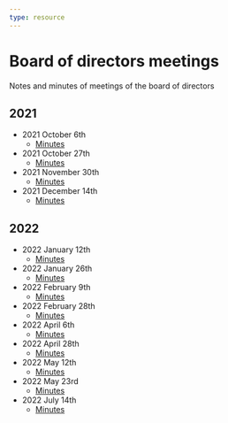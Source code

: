 ```yaml
---
type: resource
---
```


# Board of directors meetings

Notes and minutes of meetings of the board of directors

## 2021

* 2021 October 6th
  * [Minutes](2021-10-06-minutes.md)
* 2021 October 27th
  * [Minutes](2021-10-27-minutes.md)
* 2021 November 30th
  * [Minutes](2021-11-30-minutes.md)
* 2021 December 14th
  * [Minutes](2021-12-14-minutes.md)

## 2022

* 2022 January 12th
  * [Minutes](2022-01-12-minutes.md)
* 2022 January 26th
  * [Minutes](2022-01-26-minutes.md)
* 2022 February 9th
  * [Minutes](2022-02-09-minutes.md)
* 2022 February 28th
  * [Minutes](2022-02-28-minutes.md)
* 2022 April 6th
  * [Minutes](2022-04-06-minutes.md)
* 2022 April 28th
  * [Minutes](2022-04-26-minutes.md)
* 2022 May 12th
  * [Minutes](2022-05-12-minutes.md)
* 2022 May 23rd
  * [Minutes](2022-05-23-minutes.md)
* 2022 July 14th
  * [Minutes](2022-07-14-minutes.md)
